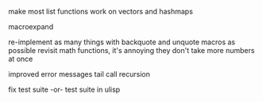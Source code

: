 make most list functions work on vectors and hashmaps

macroexpand

re-implement as many things with backquote and unquote macros as possible
revisit math functions, it's annoying they don't take more numbers at once

improved error messages
tail call recursion

fix test suite
-or-
test suite in ulisp

